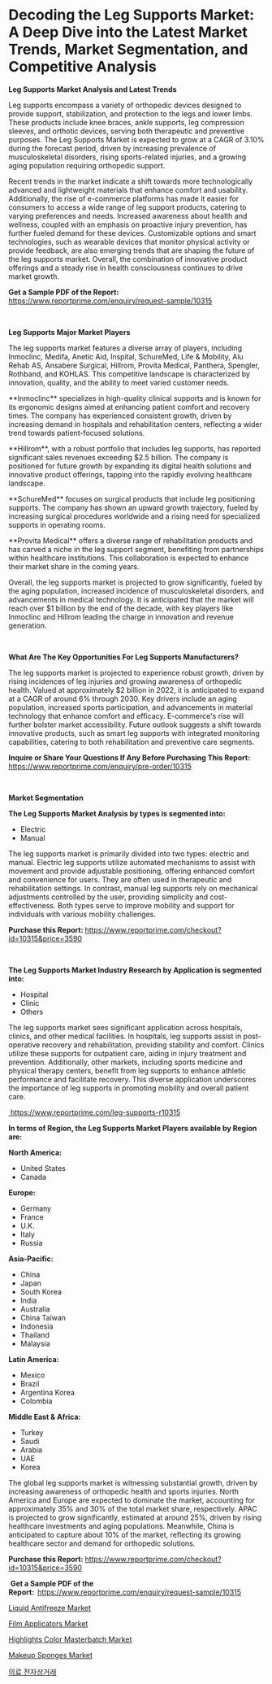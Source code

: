 <p><h1>Decoding the Leg Supports Market: A Deep Dive into the Latest Market Trends, Market Segmentation, and Competitive Analysis</h1></p><p><strong>Leg Supports Market Analysis and Latest Trends</strong></p>
<p><p>Leg supports encompass a variety of orthopedic devices designed to provide support, stabilization, and protection to the legs and lower limbs. These products include knee braces, ankle supports, leg compression sleeves, and orthotic devices, serving both therapeutic and preventive purposes. The Leg Supports Market is expected to grow at a CAGR of 3.10% during the forecast period, driven by increasing prevalence of musculoskeletal disorders, rising sports-related injuries, and a growing aging population requiring orthopedic support.</p><p>Recent trends in the market indicate a shift towards more technologically advanced and lightweight materials that enhance comfort and usability. Additionally, the rise of e-commerce platforms has made it easier for consumers to access a wide range of leg support products, catering to varying preferences and needs. Increased awareness about health and wellness, coupled with an emphasis on proactive injury prevention, has further fueled demand for these devices. Customizable options and smart technologies, such as wearable devices that monitor physical activity or provide feedback, are also emerging trends that are shaping the future of the leg supports market. Overall, the combination of innovative product offerings and a steady rise in health consciousness continues to drive market growth.</p></p>
<p><strong>Get a Sample PDF of the Report:&nbsp;</strong> <a href="https://www.reportprime.com/enquiry/request-sample/10315">https://www.reportprime.com/enquiry/request-sample/10315</a></p>
<p>&nbsp;</p>
<p><strong>Leg Supports Major Market Players</strong></p>
<p><p>The leg supports market features a diverse array of players, including Inmoclinc, Medifa, Anetic Aid, Inspital, SchureMed, Life & Mobility, Alu Rehab AS, Ansabere Surgical, Hillrom, Provita Medical, Panthera, Spengler, Rothband, and KOHLAS. This competitive landscape is characterized by innovation, quality, and the ability to meet varied customer needs.</p><p>**Inmoclinc** specializes in high-quality clinical supports and is known for its ergonomic designs aimed at enhancing patient comfort and recovery times. The company has experienced consistent growth, driven by increasing demand in hospitals and rehabilitation centers, reflecting a wider trend towards patient-focused solutions.</p><p>**Hillrom**, with a robust portfolio that includes leg supports, has reported significant sales revenues exceeding $2.5 billion. The company is positioned for future growth by expanding its digital health solutions and innovative product offerings, tapping into the rapidly evolving healthcare landscape.</p><p>**SchureMed** focuses on surgical products that include leg positioning supports. The company has shown an upward growth trajectory, fueled by increasing surgical procedures worldwide and a rising need for specialized supports in operating rooms.</p><p>**Provita Medical** offers a diverse range of rehabilitation products and has carved a niche in the leg support segment, benefiting from partnerships within healthcare institutions. This collaboration is expected to enhance their market share in the coming years.</p><p>Overall, the leg supports market is projected to grow significantly, fueled by the aging population, increased incidence of musculoskeletal disorders, and advancements in medical technology. It is anticipated that the market will reach over $1 billion by the end of the decade, with key players like Inmoclinc and Hillrom leading the charge in innovation and revenue generation.</p></p>
<p>&nbsp;</p>
<p><strong>What Are The Key Opportunities For Leg Supports Manufacturers?</strong></p>
<p><p>The leg supports market is projected to experience robust growth, driven by rising incidences of leg injuries and growing awareness of orthopedic health. Valued at approximately $2 billion in 2022, it is anticipated to expand at a CAGR of around 6% through 2030. Key drivers include an aging population, increased sports participation, and advancements in material technology that enhance comfort and efficacy. E-commerce's rise will further bolster market accessibility. Future outlook suggests a shift towards innovative products, such as smart leg supports with integrated monitoring capabilities, catering to both rehabilitation and preventive care segments.</p></p>
<p><strong>Inquire or Share Your Questions If Any Before Purchasing This Report:</strong> <a href="https://www.reportprime.com/enquiry/pre-order/10315">https://www.reportprime.com/enquiry/pre-order/10315</a></p>
<p>&nbsp;</p>
<p><strong>Market Segmentation</strong></p>
<p><strong>The Leg Supports Market Analysis by types is segmented into:</strong></p>
<p><ul><li>Electric</li><li>Manual</li></ul></p>
<p><p>The leg supports market is primarily divided into two types: electric and manual. Electric leg supports utilize automated mechanisms to assist with movement and provide adjustable positioning, offering enhanced comfort and convenience for users. They are often used in therapeutic and rehabilitation settings. In contrast, manual leg supports rely on mechanical adjustments controlled by the user, providing simplicity and cost-effectiveness. Both types serve to improve mobility and support for individuals with various mobility challenges.</p></p>
<p><strong>Purchase this Report:&nbsp;</strong><a href="https://www.reportprime.com/checkout?id=10315&price=3590">https://www.reportprime.com/checkout?id=10315&price=3590</a></p>
<p>&nbsp;</p>
<p><strong>The Leg Supports Market Industry Research by Application is segmented into:</strong></p>
<p><ul><li>Hospital</li><li>Clinic</li><li>Others</li></ul></p>
<p><p>The leg supports market sees significant application across hospitals, clinics, and other medical facilities. In hospitals, leg supports assist in post-operative recovery and rehabilitation, providing stability and comfort. Clinics utilize these supports for outpatient care, aiding in injury treatment and prevention. Additionally, other markets, including sports medicine and physical therapy centers, benefit from leg supports to enhance athletic performance and facilitate recovery. This diverse application underscores the importance of leg supports in promoting mobility and overall patient care.</p></p>
<p><a href="https://www.reportprime.com/leg-supports-r10315">&nbsp;https://www.reportprime.com/leg-supports-r10315</a></p>
<p><strong>In terms of Region, the Leg Supports Market Players available by Region are:</strong></p>
<p>
    <p> <strong> North America: </strong>
        <ul>
            <li>United States</li>
            <li>Canada</li>
        </ul>
        </p> 
    <p> <strong> Europe: </strong>
        <ul>
            <li>Germany</li>
            <li>France</li>
            <li>U.K.</li>
            <li>Italy</li>
            <li>Russia</li>
        </ul>
        </p> 
    <p> <strong> Asia-Pacific: </strong>
        <ul>
            <li>China</li>
            <li>Japan</li>
            <li>South Korea</li>
            <li>India</li>
            <li>Australia</li>
            <li>China Taiwan</li>
            <li>Indonesia</li>
            <li>Thailand</li>
            <li>Malaysia</li>
        </ul>
        </p> 
    <p> <strong> Latin America: </strong>
        <ul>
            <li>Mexico</li>
            <li>Brazil</li>
            <li>Argentina Korea</li>
            <li>Colombia</li>
        </ul>
        </p> 
    <p> <strong> Middle East & Africa: </strong>
        <ul>
            <li>Turkey</li>
            <li>Saudi</li>
            <li>Arabia</li>
            <li>UAE</li>
            <li>Korea</li>
        </ul>
    </p>
    </p>
<p><p>The global leg supports market is witnessing substantial growth, driven by increasing awareness of orthopedic health and sports injuries. North America and Europe are expected to dominate the market, accounting for approximately 35% and 30% of the total market share, respectively. APAC is projected to grow significantly, estimated at around 25%, driven by rising healthcare investments and aging populations. Meanwhile, China is anticipated to capture about 10% of the market, reflecting its growing healthcare sector and demand for orthopedic solutions.</p></p>
<p><strong>Purchase this Report: </strong><a href="https://www.reportprime.com/checkout?id=10315&price=3590">https://www.reportprime.com/checkout?id=10315&price=3590</a></p>
<p>&nbsp;<strong>Get a Sample PDF of the Report:&nbsp;&nbsp;</strong><a href="https://www.reportprime.com/enquiry/request-sample/10315">https://www.reportprime.com/enquiry/request-sample/10315</a></p>
<p><strong></strong></p>
<p><p><a href="https://www.linkedin.com/pulse/liquid-antifreeze-market-insights-products-regional-analysis-forecasted-zxlre?trackingId=10gt5R58Rq2DQ5ZgHPROpQ%3D%3D">Liquid Antifreeze Market</a></p><p><a href="https://issuu.com/reportprime-2/docs/film-applicators-market-size-2030.p_f8ff0948452f73">Film Applicators Market</a></p><p><a href="https://medium.com/@hernandezdorothy026/the-highlights-color-masterbatch-market-prioritizes-cost-control-and-efficiency-enhancement-bb7446bcf513">Highlights Color Masterbatch Market</a></p><p><a href="https://issuu.com/reportprime-2/docs/makeup-sponges-market-size-2030.ppt_80e3e43210a63b">Makeup Sponges Market</a></p><p><a href="https://medium.com/@samiahussain82/%EC%9D%98%EB%A3%8C-%EC%A0%84%EC%9E%90%EC%83%81%EA%B1%B0%EB%9E%98-%EC%8B%9C%EC%9E%A5-%EC%A0%90%EC%9C%A0%EC%9C%A8-%EA%B7%9C%EB%AA%A8-%ED%8A%B8%EB%A0%8C%EB%93%9C-%EC%82%B0%EC%97%85-%EB%B6%84%EC%84%9D-%EB%B3%B4%EA%B3%A0%EC%84%9C-%EC%9D%91%EC%9A%A9-%EB%B6%84%EC%95%BC%EB%B3%84-%EC%98%A8%EB%9D%BC%EC%9D%B8-%EC%A7%84%EB%8B%A8-%EC%98%A8%EB%9D%BC%EC%9D%B8-%EC%A1%B0%EC%A0%9C-%EA%B8%B0%ED%83%80-%EC%9C%A0%ED%98%95%EB%B3%84-%EC%A0%9C3%EC%9E%90-%ED%94%8C%EB%9E%AB%ED%8F%BC-%EA%B8%B0%EB%B0%98-%ED%83%80%EC%9E%85-ii-%EB%B0%8F-f3356b772ccb?postPublishedType=initial">의료 전자상거래</a></p></p>